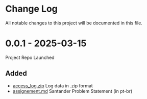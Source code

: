 # Change Log

All notable changes to this project will be documented in this file.


# 0.0.1 - 2025-03-15

Project Repo Launched

## Added

* [access_log.zip](access_log.zip) Log data in .zip format
* [assignement.md](assignement.md) Santander Problem Statement (in pt-br)
